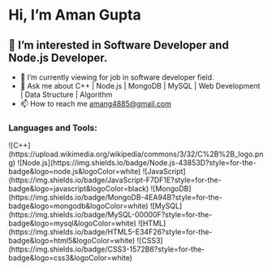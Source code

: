   # Hi, I’m Aman Gupta
  ## 👀 I’m interested in Software Developer and Node.js Developer.
- 🌱 I’m currently viewing for job in software developer field.
- 💬 Ask me about C++ |  Node.js |  MongoDB |  MySQL |  Web Development |  Data Structure |  Algorithm 
- 📫 How to reach me amang4885@gmail.com


<h3 align="left">Languages and Tools:</h3>
    ![C++](https://upload.wikimedia.org/wikipedia/commons/3/32/C%2B%2B_logo.png)
    ![Node.js](https://img.shields.io/badge/Node.js-43853D?style=for-the-badge&logo=node.js&logoColor=white)
    ![JavaScript](https://img.shields.io/badge/JavaScript-F7DF1E?style=for-the-badge&logo=javascript&logoColor=black)
    ![MongoDB](https://img.shields.io/badge/MongoDB-4EA94B?style=for-the-badge&logo=mongodb&logoColor=white)
    ![MySQL](https://img.shields.io/badge/MySQL-00000F?style=for-the-badge&logo=mysql&logoColor=white)
    ![HTML](https://img.shields.io/badge/HTML5-E34F26?style=for-the-badge&logo=html5&logoColor=white)
    ![CSS3](https://img.shields.io/badge/CSS3-1572B6?style=for-the-badge&logo=css3&logoColor=white)
<!---
aman8440/aman8440 is a ✨ special ✨ repository because its `README.md` (this file) appears on your GitHub profile.
You can click the Preview link to take a look at your changes.
--->
